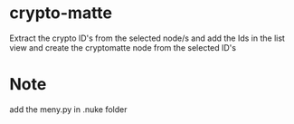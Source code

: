 # crypto-matte
Extract the crypto ID's from the selected node/s and add the Ids in the list view and create the cryptomatte node from
the selected ID's

# Note
add the meny.py in .nuke folder
